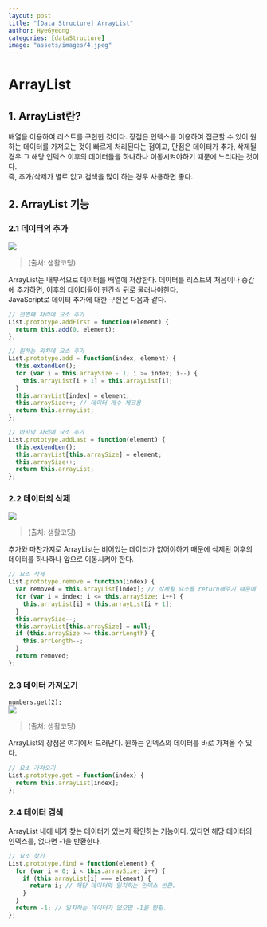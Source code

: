 ```yaml
---
layout: post
title: "[Data Structure] ArrayList"
author: HyeGyeong
categories: [dataStructure]
image: "assets/images/4.jpeg"
---
```


# ArrayList

## 1. ArrayList란?

배열을 이용하여 리스트를 구현한 것이다. 장점은 인덱스를 이용하여 접근할 수 있어 원하는 데이터를 가져오는 것이 빠르게 처리된다는 점이고, 단점은 데이터가 추가, 삭제될 경우 그 해당 인덱스 이후의 데이터들을 하나하나 이동시켜야하기 때문에 느리다는 것이다.<br/>
즉, 추가/삭제가 별로 없고 검색을 많이 하는 경우 사용하면 좋다.

## 2. ArrayList 기능

### 2.1 데이터의 추가

<img src="https://s3.ap-northeast-2.amazonaws.com/opentutorials-user-file/module/1335/2886.png"></img>

> (출처: 생활코딩)

ArrayList는 내부적으로 데이터를 배열에 저장한다. 데이터를 리스트의 처음이나 중간에 추가하면, 이후의 데이터들이 한칸씩 뒤로 물러나야한다.<br/>
JavaScript로 데이터 추가에 대한 구현은 다음과 같다.

```javascript
// 첫번째 자리에 요소 추가
List.prototype.addFirst = function(element) {
  return this.add(0, element);
};

// 원하는 위치에 요소 추가
List.prototype.add = function(index, element) {
  this.extendLen();
  for (var i = this.arraySize - 1; i >= index; i--) {
    this.arrayList[i + 1] = this.arrayList[i];
  }
  this.arrayList[index] = element;
  this.arraySize++; // 데이터 개수 체크용
  return this.arrayList;
};

// 마지막 자리에 요소 추가
List.prototype.addLast = function(element) {
  this.extendLen();
  this.arrayList[this.arraySize] = element;
  this.arraySize++;
  return this.arrayList;
};
```

### 2.2 데이터의 삭제

<img src="https://s3.ap-northeast-2.amazonaws.com/opentutorials-user-file/module/1335/2887.png"></img>

> (출처: 생활코딩)

추가와 마찬가지로 ArrayList는 비어있는 데이터가 없어야하기 때문에 삭제된 이후의 데이터를 하나하나 앞으로 이동시켜야 한다.

```javascript
// 요소 삭제
List.prototype.remove = function(index) {
  var removed = this.arrayList[index]; // 삭제될 요소를 return해주기 때문에 삭제되기 전에 담아둔다.
  for (var i = index; i <= this.arraySize; i++) {
    this.arrayList[i] = this.arrayList[i + 1];
  }
  this.arraySize--;
  this.arrayList[this.arraySize] = null;
  if (this.arraySize >= this.arrLength) {
    this.arrLength--;
  }
  return removed;
};
```

### 2.3 데이터 가져오기

<code>numbers.get(2);</code><br/>
<img src="https://s3.ap-northeast-2.amazonaws.com/opentutorials-user-file/module/1335/2891.png"></img>

> (출처: 생활코딩)

ArrayList의 장점은 여기에서 드러난다. 원하는 인덱스의 데이터를 바로 가져올 수 있다.

```javascript
// 요소 가져오기
List.prototype.get = function(index) {
  return this.arrayList[index];
};
```

### 2.4 데이터 검색

ArrayList 내에 내가 찾는 데이터가 있는지 확인하는 기능이다. 있다면 해당 데이터의 인덱스를, 없다면 -1을 반환한다.

```javascript
// 요소 찾기
List.prototype.find = function(element) {
  for (var i = 0; i < this.arraySize; i++) {
    if (this.arrayList[i] === element) {
      return i; // 해당 데이터와 일치하는 인덱스 반환.
    }
  }
  return -1; // 일치하는 데이터가 없으면 -1을 반환.
};
```
